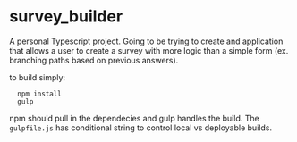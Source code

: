 # survey_builder

A personal Typescript project. Going to be trying to create and application that allows a user to create a survey with more logic than a simple form (ex. branching paths based on previous answers).

to build simply:
      
      npm install
      gulp
      
npm should pull in the dependecies and gulp handles the build. The `gulpfile.js` has conditional string to control local vs deployable builds.
